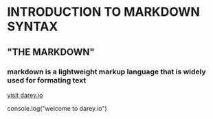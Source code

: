# INTRODUCTION TO MARKDOWN SYNTAX

## "THE MARKDOWN"

### markdown is a lightweight markup language that is widely used for formating text

[ visit darey.io](https://www.darey.io) 

console.log("welcome to darey.io")